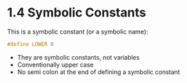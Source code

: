 # 1.4 Symbolic Constants

This is a symbolic constant (or a symbolic name):

```c
#define LOWER 0
```

- They are symbolic constants, not variables
- Conventionally upper case
- No semi colon at the end of defining a symbolic constant
